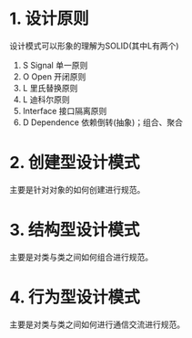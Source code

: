 # 1. 设计原则

设计模式可以形象的理解为SOLID(其中L有两个)

1. S Signal 单一原则
2. O Open 开闭原则
3. L 里氏替换原则
4. L 迪科尔原则
5. Interface 接口隔离原则
6. D Dependence 依赖倒转(抽象)；组合、聚合

# 2. 创建型设计模式

主要是针对对象的如何创建进行规范。



# 3. 结构型设计模式

主要是对类与类之间如何组合进行规范。



# 4. 行为型设计模式

主要是对类与类之间如何进行通信交流进行规范。



